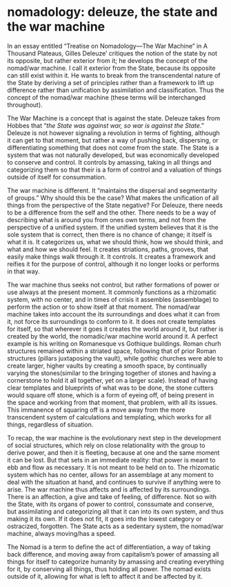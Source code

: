 # nomadology: deleuze, the state and the war machine

In an essay entitled “Treatise on Nomadology—The War Machine” in A Thousand Plateaus, Gilles Deleuze’ critiques the notion of the state by not its opposite, but rather exterior from it; he develops the concept of the nomad/war machine. I call it exterior from the State, because its opposite can still exist within it. He wants to break from the transcendental nature of the State by deriving a set of principles rather than a framework to lift up difference rather than unification by assimilation and classification. Thus the concept of the nomad/war machine (these terms will be interchanged throughout).

The War Machine is a concept that is against the state. Deleuze takes from Hobbes that “_the State was against war, so war is against the State_.” Deleuze is not however signaling a revolution in terms of fighting, although it can get to that moment, but rather a way of pushing back, dispersing, or differentiating something that does not come from the state. The State is a system that was not naturally developed, but was economically developed to conserve and control. It controls by amassing, taking in all things and categorizing them so that their is a form of control and a valuation of things outside of itself for consummation.

The war machine is different. It “maintains the dispersal and segmentarity of groups.” Why should this be the case? What makes the unification of all things from the perspective of the State negative? For Deleuze, there needs to be a difference from the self and the other. There needs to be a way of describing what is around you from ones own terms, and not from the perspective of a unified system. If the unified system believes that it is the sole system that is correct, then there is no chance of change; it itself is what it is. It categorizes us, what we should think, how we should think, and what and how we should feel. It creates striations, paths, grooves, that easily make things walk through it. It controls. It creates a framework and reifies it for the purpose of control, although it no longer looks or performs in that way.

The war machine thus seeks not control, but rather formations of power or use always at the present moment. It commonly functions as a rhizomatic system, with no center, and in times of crisis it assembles (assemblage) to perform the action or to show itself at that moment. The nomad/war machine takes into account the its surroundings and does what it can from it, not force its surroundings to conform to it. It does not create templates for itself, so that wherever it goes it creates the world around it, but rather is created by the world, the nomadic/war machine world around it. A perfect example is his writing on Romanesque vs Gothique buildings. Roman churh structures remained within a striated space, following that of prior Roman structures (pillars juxtaposing the vault), while gothic churches were able to create larger, higher vaults by creating a smooth space, by continually varying the stones(similar to the bringing together of stones and having a cornerstone to hold it all together, yet on a larger scale). Instead of having clear templates and blueprints of what was to be done, the stone cutters would square off stone, which is a form of eyeing off, of being present in the space and working from that moment, that problem, with all its issues. This immanence of squaring off is a move away from the more transcendent system of calculations and templating, which works for all things, regardless of situation.

To recap, the war machine is the evolutionary next step in the development of social structures, which rely on close relationality with the group to derive power, and then it is fleeting, because at one and the same moment it can be lost. But that sets in an immediate reality: that power is meant to ebb and flow as necessary. It is not meant to be held on to. The rhizomatic system which has no center, allows for an assemblage at any moment to deal with the situation at hand, and continues to survive if anything were to arise. The war machine thus affects and is affected by its surroundings. There is an affection, a give and take of feeling, of difference. Not so with the State, with its organs of power to control, conssumate and conserve, but assimilating and categorizing all that it can into its own system, and thus making it its own. If it does not fit, it goes into the lowest category or ostracized, forgotten. The State acts as a sedentary system, the nomad/war machine, always moving/has a speed.

The Nomad is a term to define the act of differentiation, a way of taking back difference, and moving away from capitalism’s power of amassing all things for itself to categorize humanity by amassing and creating everything for it, by conserving all things, thus holding all power. The nomad exists outside of it, allowing for what is left to affect it and be affected by it.